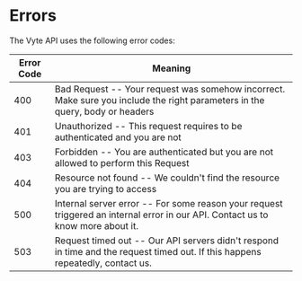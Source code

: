 # Errors

The Vyte API uses the following error codes:

Error Code | Meaning
---------- | -------
400 | Bad Request -- Your request was somehow incorrect. Make sure you include the right parameters in the query, body or headers
401 | Unauthorized -- This request requires to be authenticated and you are not
403 | Forbidden -- You are authenticated but you are not allowed to perform this Request
404 | Resource not found -- We couldn't find the resource you are trying to access
500 | Internal server error -- For some reason your request triggered an internal error in our API. Contact us to know more about it.
503 | Request timed out -- Our API servers didn't respond in time and the request timed out. If this happens repeatedly, contact us.
